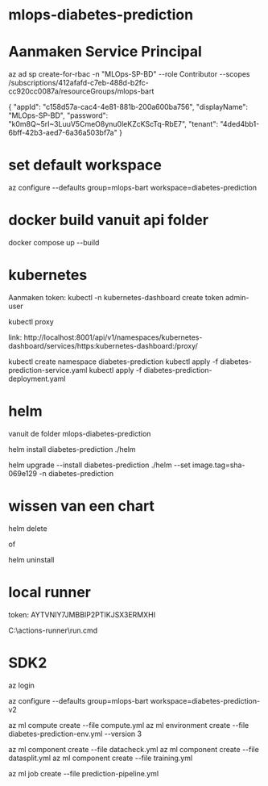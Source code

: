 # mlops-diabetes-prediction
# Aanmaken Service Principal
az ad sp create-for-rbac -n "MLOps-SP-BD" --role Contributor --scopes /subscriptions/412afafd-c7eb-488d-b2fc-cc920cc0087a/resourceGroups/mlops-bart

{
  "appId": "c158d57a-cac4-4e81-881b-200a600ba756",
  "displayName": "MLOps-SP-BD",
  "password": "k0m8Q~5rI~3LuuV5CmeO8ynu0leKZcKScTq-RbE7",
  "tenant": "4ded4bb1-6bff-42b3-aed7-6a36a503bf7a"
}

# set default workspace
az configure --defaults group=mlops-bart workspace=diabetes-prediction

# docker build vanuit api folder
docker compose up --build


# kubernetes
Aanmaken token: kubectl -n kubernetes-dashboard create token admin-user

kubectl proxy

link:
http://localhost:8001/api/v1/namespaces/kubernetes-dashboard/services/https:kubernetes-dashboard:/proxy/


kubectl create namespace diabetes-prediction
kubectl apply -f diabetes-prediction-service.yaml
kubectl apply -f diabetes-prediction-deployment.yaml

# helm

vanuit de folder mlops-diabetes-prediction

helm install diabetes-prediction ./helm

helm upgrade --install diabetes-prediction ./helm --set image.tag=sha-069e129 -n diabetes-prediction

# wissen van een chart
helm delete <chart-name>

of

helm uninstall <chart-name>

# local runner
token: 
AYTVNIY7JMBBIP2PTIKJSX3ERMXHI

C:\actions-runner\run.cmd

# SDK2

az login

az configure --defaults group=mlops-bart workspace=diabetes-prediction-v2

az ml compute create --file compute.yml
az ml environment create --file diabetes-prediction-env.yml --version 3

az ml component create --file datacheck.yml
az ml component create --file datasplit.yml
az ml component create --file training.yml

az ml job create --file prediction-pipeline.yml
